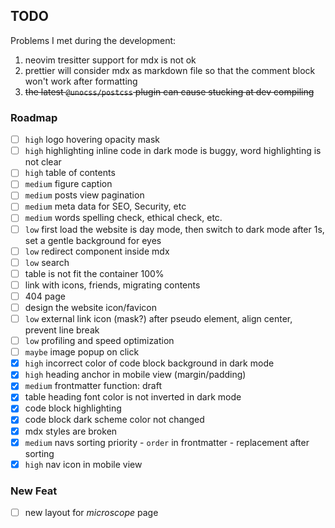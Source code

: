 ## TODO

Problems I met during the development:

1. neovim tresitter support for mdx is not ok
2. prettier will consider mdx as markdown file so that the comment block won't work after formatting
3. ~~the latest `@unocss/postcss` plugin can cause stucking at dev compiling~~

### Roadmap

-   [ ] `high` logo hovering opacity mask
-   [ ] `high` highlighting inline code in dark mode is buggy, word highlighting is not clear
-   [ ] `high` table of contents
-   [ ] `medium` figure caption
-   [ ] `medium` posts view pagination
-   [ ] `medium` meta data for SEO, Security, etc
-   [ ] `medium` words spelling check, ethical check, etc.
-   [ ] `low` first load the website is day mode, then switch to dark mode after 1s, set a gentle background for eyes
-   [ ] `low` redirect component inside mdx
-   [ ] `low` search
-   [ ] table is not fit the container 100%
-   [ ] link with icons, friends, migrating contents
-   [ ] 404 page
-   [ ] design the website icon/favicon
-   [ ] `low` external link icon (mask?) after pseudo element, align center, prevent line break
-   [ ] `low` profiling and speed optimization
-   [ ] `maybe` image popup on click
-   [x] `high` incorrect color of code block background in dark mode
-   [x] `high` heading anchor in mobile view (margin/padding)
-   [x] `medium` frontmatter function: draft
-   [x] table heading font color is not inverted in dark mode
-   [x] code block highlighting
-   [x] code block dark scheme color not changed
-   [x] mdx styles are broken
-   [x] `medium` navs sorting priority - `order` in frontmatter - replacement after sorting
-   [x] `high` nav icon in mobile view

### New Feat

-   [ ] new layout for _microscope_ page

